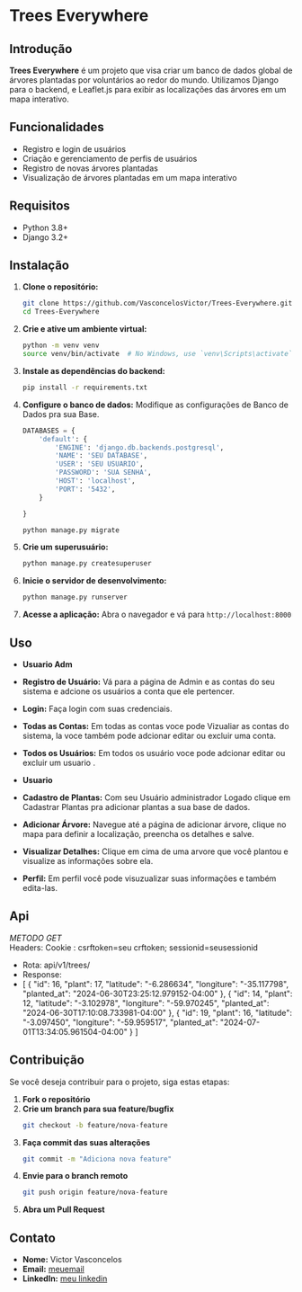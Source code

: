 # Trees Everywhere

## Introdução

**Trees Everywhere** é um projeto que visa criar um banco de dados global de árvores plantadas por voluntários ao redor do mundo. Utilizamos Django para o backend, e Leaflet.js para exibir as localizações das árvores em um mapa interativo.

## Funcionalidades

- Registro e login de usuários
- Criação e gerenciamento de perfis de usuários
- Registro de novas árvores plantadas
- Visualização de árvores plantadas em um mapa interativo

## Requisitos

- Python 3.8+
- Django 3.2+

## Instalação

1. **Clone o repositório:**
    ```bash
    git clone https://github.com/VasconcelosVictor/Trees-Everywhere.git
    cd Trees-Everywhere
    ```

2. **Crie e ative um ambiente virtual:**
    ```bash
    python -m venv venv
    source venv/bin/activate  # No Windows, use `venv\Scripts\activate`
    ```

3. **Instale as dependências do backend:**
    ```bash
    pip install -r requirements.txt
    ```

4. **Configure o banco de dados:**
    Modifique as configurações de Banco de Dados pra sua Base.
    ```python
    DATABASES = {
        'default': {
            'ENGINE': 'django.db.backends.postgresql',
            'NAME': 'SEU DATABASE',
            'USER': 'SEU USUARIO',
            'PASSWORD': 'SUA SENHA',
            'HOST': 'localhost',
            'PORT': '5432',
        }

    }
    
     ```

    ```bash
    python manage.py migrate
    ```

6. **Crie um superusuário:**
    ```bash
    python manage.py createsuperuser
    ```

7. **Inicie o servidor de desenvolvimento:**
    ```bash
    python manage.py runserver
    ```

8. **Acesse a aplicação:**
    Abra o navegador e vá para `http://localhost:8000`

## Uso

- **Usuario Adm**
- **Registro de Usuário:** Vá para a página de Admin e as  contas do seu sistema e adcione os usuários a conta que ele pertencer.
- **Login:** Faça login com suas credenciais.
- **Todas as Contas:** Em todas as contas voce pode Vizualiar as contas do sistema, la voce também pode adcionar editar ou excluir uma conta.
- **Todos os Usuários:** Em todos os usuário voce pode adcionar editar ou excluir um usuario .

- **Usuario**
- **Cadastro de Plantas:** Com seu Usuário administrador Logado clique em Cadastrar Plantas pra adicionar plantas a sua base de dados.
- **Adicionar Árvore:** Navegue até a página de adicionar árvore, clique no mapa para definir a localização, preencha os detalhes e salve.
- **Visualizar Detalhes:** Clique em cima de uma arvore que você plantou e visualize as informações sobre ela.
- **Perfil:** Em perfil você pode visuzualizar suas informações e também edita-las.

## Api
*METODO GET*
<br>
Headers: 
Cookie : csrftoken=seu crftoken; sessionid=seusessionid
- Rota: api/v1/trees/
- Response:
- [
	{
		"id": 16,
		"plant": 17,
		"latitude": "-6.286634",
		"longiture": "-35.117798",
		"planted_at": "2024-06-30T23:25:12.979152-04:00"
	},
	{
		"id": 14,
		"plant": 12,
		"latitude": "-3.102978",
		"longiture": "-59.970245",
		"planted_at": "2024-06-30T17:10:08.733981-04:00"
	},
	{
		"id": 19,
		"plant": 16,
		"latitude": "-3.097450",
		"longiture": "-59.959517",
		"planted_at": "2024-07-01T13:34:05.961504-04:00"
	}
]
  
  
  

## Contribuição

Se você deseja contribuir para o projeto, siga estas etapas:

1. **Fork o repositório**
2. **Crie um branch para sua feature/bugfix**
    ```bash
    git checkout -b feature/nova-feature
    ```
3. **Faça commit das suas alterações**
    ```bash
    git commit -m "Adiciona nova feature"
    ```
4. **Envie para o branch remoto**
    ```bash
    git push origin feature/nova-feature
    ```
5. **Abra um Pull Request**


## Contato

- **Nome:** Victor Vasconcelos
- **Email:** [meuemail](mailto:victorvasoncelos6x@hmail.com)
- **LinkedIn:** [meu linkedin](https://www.linkedin.com/in/victor-vasconcelos-barbosa/)

